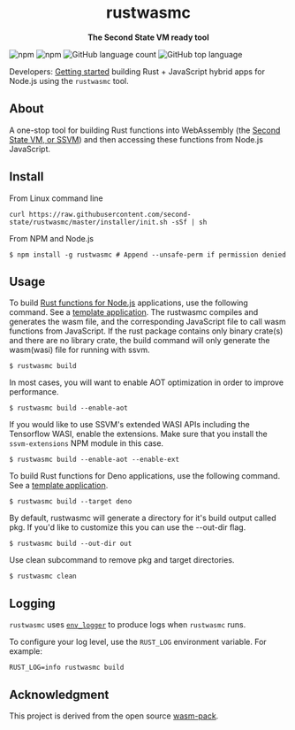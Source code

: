 <div align="center">
  <h1>rustwasmc</h1>
  <p>
    <strong>The Second State VM ready tool</strong>
  </p>
</div>

![npm](https://img.shields.io/npm/v/rustwasmc)
![npm](https://img.shields.io/npm/dt/rustwasmc)
![GitHub language count](https://img.shields.io/github/languages/count/second-state/rustwasmc)
![GitHub top language](https://img.shields.io/github/languages/top/second-state/rustwasmc)

Developers: [Getting started](https://www.secondstate.io/articles/getting-started-with-rust-function/) building Rust + JavaScript hybrid apps for Node.js using the `rustwasmc` tool.

## About

A one-stop tool for building Rust functions into WebAssembly (the [Second State VM, or SSVM](https://www.secondstate.io/ssvm/)) and then accessing these functions from Node.js JavaScript.

## Install

From Linux command line

```
curl https://raw.githubusercontent.com/second-state/rustwasmc/master/installer/init.sh -sSf | sh
```

From NPM and Node.js

```
$ npm install -g rustwasmc # Append --unsafe-perm if permission denied
```

## Usage

To build [Rust functions for Node.js](/articles/getting-started-with-rust-function) applications, use the following command. See a [template application](https://github.com/second-state/ssvm-nodejs-starter). The rustwasmc compiles and generates the wasm file, and the corresponding JavaScript file to call wasm functions from JavaScript. If the rust package contains only binary crate(s) and there are no library crate, the build command will only generate the wasm(wasi) file for running with ssvm.

```
$ rustwasmc build
```

In most cases, you will want to enable AOT optimization in order to improve performance.

```
$ rustwasmc build --enable-aot
```

If you would like to use SSVM's extended WASI APIs including the Tensorflow WASI, enable the extensions. Make sure that you install the `ssvm-extensions` NPM module in this case.

```
$ rustwasmc build --enable-aot --enable-ext
```

To build Rust functions for Deno applications, use the following command. See a [template application](https://github.com/second-state/ssvm-deno-starter).

```
$ rustwasmc build --target deno
```

By default, rustwasmc will generate a directory for it's build output called pkg. If you'd like to customize this you can use the --out-dir flag.

```
$ rustwasmc build --out-dir out
```

Use clean subcommand to remove pkg and target directories.
```
$ rustwasmc clean
```

## Logging

`rustwasmc` uses [`env_logger`] to produce logs when `rustwasmc` runs.

To configure your log level, use the `RUST_LOG` environment variable. For example:

```
RUST_LOG=info rustwasmc build
```

[`env_logger`]: https://crates.io/crates/env_logger

## Acknowledgment

This project is derived from the open source [wasm-pack].

[wasm-pack]: https://github.com/rustwasm/wasm-pack
